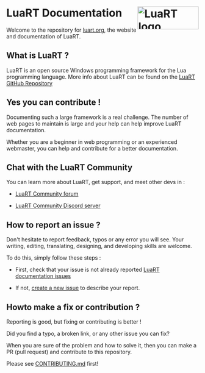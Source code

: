 
# LuaRT Documentation <picture><img align="right"  width=160 height=60 valign="center"  src="https://luart.org/img/logo.svg"  alt="LuaRT logo"  /></picture>

  
  

Welcome to the repository for [luart.org](https://luart.org), the website and documentation of LuaRT.

  

## What is LuaRT ?

  

LuaRT is an open source Windows programming framework for the Lua programming language.
More info about LuaRT can be found on the [LuaRT GitHub Repository](https://github.com/samyeyo/LuaRT)
  

## Yes you can contribute !

  

Documenting such a large framework is a real challenge. The number of web pages to maintain is large and your help can help improve LuaRT documentation.

Whether you are a beginner in web programming or an experienced webmaster, you can help and contribute for a better documentation.

  

## Chat with the LuaRT Community

  

You can learn more about LuaRT, get support, and meet other devs in :

  

- [LuaRT Community forum](https:\\community.luart.org)

- [LuaRT Community Discord server](https://discord.gg/XJJxQufmvh)

  

## How to report an issue ?

  

Don't hesitate to report feedback, typos or any error you will see. Your writing, editing, translating, designing, and developing skills are welcome.

To do this, simply follow these steps :

  

- First, check that your issue is not already reported [LuaRT documentation issues](https://github.com/samyeyo/LuaRT-documentation/issues)

- If not, [create a new issue](https://github.com/samyeyo/LuaRT-documentation/issues/new) to describe your report.

  

## Howto make a fix or contribution ?

  

Reporting is good, but fixing or contributing is better !

Did you find a typo, a broken link, or any other issue you can fix?

  

When you are sure of the problem and how to solve it, then you can make a PR (pull request) and contribute to this repository.

Please see [CONTRIBUTING.md](https://github.com/samyeyo/LuaRT-documentation/CONTRIBUTING.md) first!